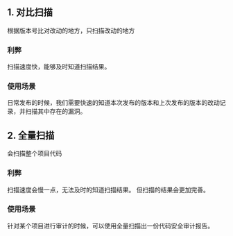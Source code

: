## 1. 对比扫描

根据版本号比对改动的地方，只扫描改动的地方

### 利弊
扫描速度快，能够及时知道扫描结果。

### 使用场景
日常发布的时候，我们需要快速的知道本次发布的版本和上次发布的版本的改动记录，并扫描其中存在的漏洞。

## 2. 全量扫描
会扫描整个项目代码

### 利弊
扫描速度会慢一点，无法及时的知道扫描结果。
但扫描的结果会更加完善。

### 使用场景
针对某个项目进行审计的时候，可以使用全量扫描出一份代码安全审计报告。
